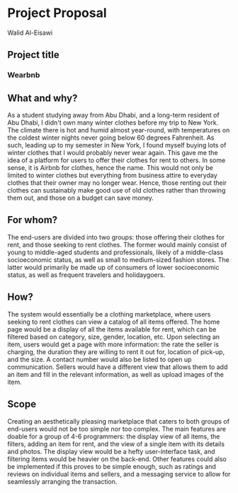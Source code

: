 # Project Proposal
Walid Al-Eisawi

## Project title
### Wearbnb

## What and why?
As a student studying away from Abu Dhabi, and a long-term resident of Abu Dhabi, I didn't own many winter clothes before my trip to New York. The climate there is hot and humid almost year-round, with temperatures on the coldest winter nights never going below 60 degrees Fahrenheit. As such, leading up to my semester in New York, I found myself buying lots of winter clothes that I would probably never wear again. This gave me the idea of a platform for users to offer their clothes for rent to others. In some sense, it is Airbnb for clothes, hence the name. This would not only be limited to winter clothes but everything from business attire to everyday clothes that their owner may no longer wear. Hence, those renting out their clothes can sustainably make good use of old clothes rather than throwing them out, and those on a budget can save money.

## For whom?
The end-users are divided into two groups: those offering their clothes for rent, and those seeking to rent clothes. The former would mainly consist of young to middle-aged students and professionals, likely of a middle-class socioeconomic status, as well as small to medium-sized fashion stores. The latter would primarily be made up of consumers of lower socioeconomic status, as well as frequent travelers and holidaygoers.

## How?
The system would essentially be a clothing marketplace, where users seeking to rent clothes can view a catalog of all items offered. The home page would be a display of all the items available for rent, which can be filtered based on category, size, gender, location, etc. Upon selecting an item, users would get a page with more information: the rate the seller is charging, the duration they are willing to rent it out for, location of pick-up, and the size. A contact number would also be listed to open up communication. Sellers would have a different view that allows them to add an item and fill in the relevant information, as well as upload images of the item.

## Scope
Creating an aesthetically pleasing marketplace that caters to both groups of end-users would not be too simple nor too complex. The main features are doable for a group of 4-6 programmers: the display view of all items, the filters, adding an item for rent, and the view of a single item with its details and photos. The display view would be a hefty user-interface task, and filtering items would be heavier on the back-end. Other features could also be implemented if this proves to be simple enough, such as ratings and reviews on individual items and sellers, and a messaging service to allow for seamlessly arranging the transaction.
